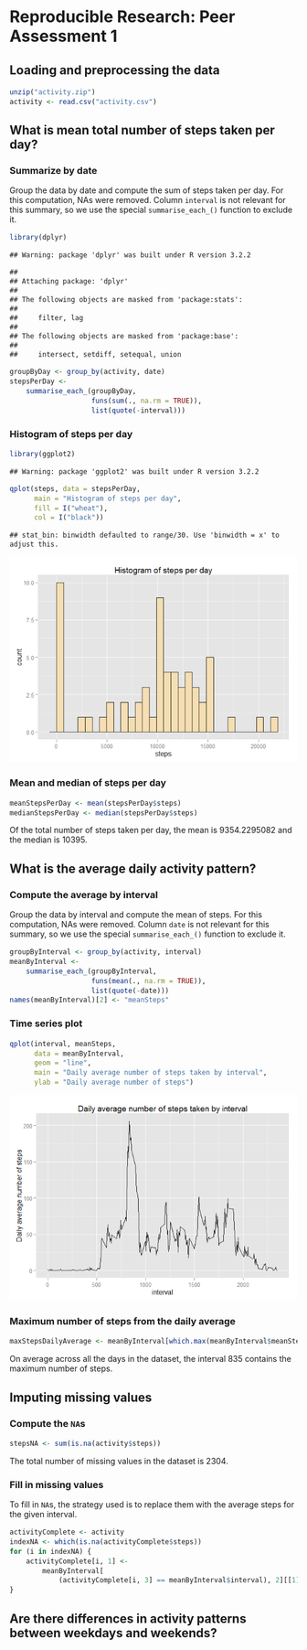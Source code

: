 # Reproducible Research: Peer Assessment 1



## Loading and preprocessing the data


```r
unzip("activity.zip")
activity <- read.csv("activity.csv")
```


## What is mean total number of steps taken per day?

### Summarize by date

Group the data by date and compute the sum of steps taken per day. For this computation, NAs were removed. 
Column `interval` is not relevant for this summary, so we use the special `summarise_each_()` function to exclude it.


```r
library(dplyr)
```

```
## Warning: package 'dplyr' was built under R version 3.2.2
```

```
## 
## Attaching package: 'dplyr'
## 
## The following objects are masked from 'package:stats':
## 
##     filter, lag
## 
## The following objects are masked from 'package:base':
## 
##     intersect, setdiff, setequal, union
```

```r
groupByDay <- group_by(activity, date) 
stepsPerDay <- 
    summarise_each_(groupByDay, 
                    funs(sum(., na.rm = TRUE)), 
                    list(quote(-interval)))
```


### Histogram of steps per day


```r
library(ggplot2)
```

```
## Warning: package 'ggplot2' was built under R version 3.2.2
```

```r
qplot(steps, data = stepsPerDay,
      main = "Histogram of steps per day",
      fill = I("wheat"),
      col = I("black"))
```

```
## stat_bin: binwidth defaulted to range/30. Use 'binwidth = x' to adjust this.
```

![](PA1_template_files/figure-html/histogramStepsPerDay-1.png) 


### Mean and median of steps per day


```r
meanStepsPerDay <- mean(stepsPerDay$steps)
medianStepsPerDay <- median(stepsPerDay$steps)
```

Of the total number of steps taken per day, the mean is 9354.2295082 and the median is 10395.


## What is the average daily activity pattern?

### Compute the average by interval

Group the data by interval and compute the mean of steps. For this computation, NAs were removed.
Column `date` is not relevant for this summary, so we use the special `summarise_each_()` function to exclude it.


```r
groupByInterval <- group_by(activity, interval)
meanByInterval <- 
    summarise_each_(groupByInterval, 
                    funs(mean(., na.rm = TRUE)), 
                    list(quote(-date)))
names(meanByInterval)[2] <- "meanSteps"
```


### Time series plot


```r
qplot(interval, meanSteps, 
      data = meanByInterval, 
      geom = "line",
      main = "Daily average number of steps taken by interval",
      ylab = "Daily average number of steps")
```

![](PA1_template_files/figure-html/plotDailyAverage-1.png) 


### Maximum number of steps from the daily average


```r
maxStepsDailyAverage <- meanByInterval[which.max(meanByInterval$meanSteps), 1]
```

On average across all the days in the dataset, the interval 835 contains the maximum number of steps.


## Imputing missing values

### Compute the `NA`s


```r
stepsNA <- sum(is.na(activity$steps))
```

The total number of missing values in the dataset is 2304.


### Fill in missing values

To fill in `NA`s, the strategy used is to replace them with the average steps for the given interval.


```r
activityComplete <- activity
indexNA <- which(is.na(activityComplete$steps))
for (i in indexNA) {
    activityComplete[i, 1] <- 
        meanByInterval[
            (activityComplete[i, 3] == meanByInterval$interval), 2][[1]]
}
```


## Are there differences in activity patterns between weekdays and weekends?
